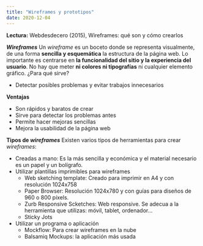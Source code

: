 ```yaml
---
title: "Wireframes y prototipos"
date: 2020-12-04
---
```

__Lectura:__ Webdesdecero (2015), Wireframes: qué son y cómo crearlos

__*Wireframes*__
Un *wireframe* es un boceto donde se representa visualmente, de una forma __sencilla y esquemática__ la estructura de la página web. 
Lo importante es centrarse en __la funcionalidad del sitio y la experiencia del usuario__.
No hay que meter __ni colores ni tipografías__ ni cualquier elemento gráfico.
¿Para qué sirve?
* Detectar posibles problemas y evitar trabajos innecesarios

__Ventajas__
* Son rápidos y baratos de crear
* Sirve para detectar los problemas antes
* Permite hacer mejoras sencillas
* Mejora la usabilidad de la página web

__Tipos de *wireframes*__
Existen varios tipos de herramientas para crear *wireframes*:
* Creadas a mano: Es la más sencilla y económica y el material necesario es un papel y un bolígrafo.
* Utilizar plantillas imprimibles para wireframes
    * Web sketching template: Creado para imprimir en A4 y con resolución 1024x758
    * Paper Browser: Resolución 1024x780 y con guías para diseños de 960 o 800 píxels.
    * Zurb Responsive Scketches: Web responsive. Se adecua a la herramienta que utilizas: móvil, tablet, ordenador...
    * Sticky Jots
* Utilizar un programa o aplicación
    * Mockflow: Para crear wireframes en la nube
    * Balsamiq Mockups: la aplicación más usada



